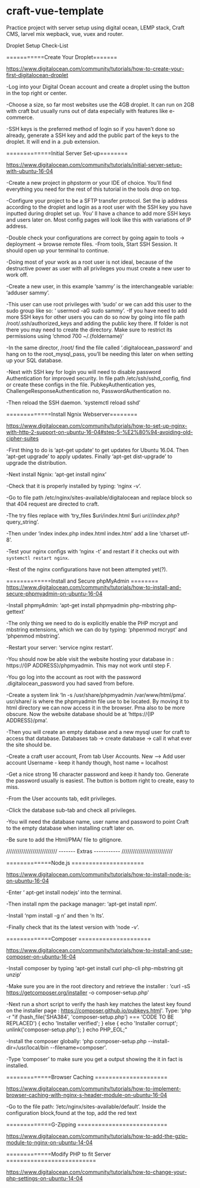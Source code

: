 # craft-vue-template
Practice project with server setup using digital ocean, LEMP stack, Craft CMS, larvel mix wepback, vue, vuex and router.




Droplet Setup Check-List



===========Create Your Droplet=======

https://www.digitalocean.com/community/tutorials/how-to-create-your-first-digitalocean-droplet

  -Log into your Digital Ocean account and create a droplet using the button in the top right or center. 
  
  -Choose a size, so far most websites use the 4GB droplet. It can run on 2GB with craft but usually runs out of data especially with features like e-commerce. 
  
  -SSH keys is the preferred method of login so if you haven’t done so already, generate a SSH key and add the public part of the keys to the droplet. It will end in a .pub extension. 
  
=============Initial Server Set-up========

https://www.digitalocean.com/community/tutorials/initial-server-setup-with-ubuntu-16-04

  -Create a new project in phpstorm or your IDE of choice. You’ll find everything you need for the rest of this tutorial in the tools drop on top.
  
  -Configure your project to be a SFTP transfer protocol. Set the ip address according to the droplet and login as a root user with the SSH key you have inputted during droplet set up. You’ ll have a chance to add more SSH keys and users later on. Most config pages will look like this with variations of IP address. 
  
  -Double check your configurations are correct by going again to tools -> deployment -> browse remote files. 
  -From tools, Start SSH Session. It should open up your terminal to continue.
  
  -Doing most of your work as a root user is not ideal, because of the destructive power as user with all privileges you must create a new user to work off.
  
  -Create a new user, in this example ‘sammy’ is the interchangeable variable: ‘adduser sammy’.
  
  -This user can use root privileges with ‘sudo’ or we can add this user to the sudo group like so: ‘ usermod -aG sudo sammy’.
  -If you have need to add more SSH keys for other users you can do so now by going into file path /root/.ssh/authorized_keys and adding the public key there. If folder is not there you may need to create the directory. Make sure to restrict its permissions using ‘chmod 700 ~/.{foldername}’
  
  -In the same director, /root/ find the file called ‘.digitalocean_password’ and hang on to the root_mysql_pass, you’ll be needing this later on when setting up your SQL database. 
  
  -Next with SSH key for login you will need to disable password Authentication for improved security. In file path /etc/ssh/sshd_config, find or create these configs in the file. PubkeyAuthentication yes, ChallengeResponseAuthentication no, PasswordAuthentication no.
  
  -Then reload the SSH daemon. ‘systemctl reload sshd’
  
=============Install Ngnix Webserver========

https://www.digitalocean.com/community/tutorials/how-to-set-up-nginx-with-http-2-support-on-ubuntu-16-04#step-5-%E2%80%94-avoiding-old-cipher-suites

  -First thing to do is ‘apt-get update’ to get updates for Ubuntu 16.04. Then ‘apt-get upgrade’ to apply updates. Finally ‘apt-get dist-upgrade’ to upgrade the distribution. 
  
  -Next install Ngnix: ‘apt-get install nginx’
  
  -Check that it is properly installed by typing: ‘nginx -v’.
  
  -Go to file path /etc/nginx/sites-available/digitalocean and replace block so that 404 request are directed to craft. 

  -The try files replace with ‘try_files $uri/index.html $uri $uri/ /index.php?$query_string’.
  
  -Then under ‘index index.php index.html index.htm’ add a line ‘charset utf-8’.
  
  -Test your nginx configs with ‘nginx -t’ and restart if it checks out with `systemctl restart nginx`.
  
  -Rest of the nginx configurations have not been attempted yet(?).
  
=============Install and Secure phpMyAdmin ========
https://www.digitalocean.com/community/tutorials/how-to-install-and-secure-phpmyadmin-on-ubuntu-16-04

  -Install phpmyAdmin: ‘apt-get install phpmyadmin php-mbstring php-gettext’
  
  -The only thing we need to do is explicitly enable the PHP mcrypt and mbstring extensions, which we can do by typing: ‘phpenmod mcrypt’ and ‘phpenmod mbstring’. 
  
  -Restart your server: ‘service nginx restart’.  		
  
  -You should now be able visit the website hosting your database in : https://{IP ADDRESS}/phpmyadmin. This may not work until step F. 
  
  -You go log into the account as root with the password .digitalocean_password you had saved from before. 
  
  -Create a system link ‘ln -s /usr/share/phpmyadmin /var/www/html/pma’. usr/share/ is where the phpmyadmin file use to be located. By moving it to html directory we can now access it in the browser. Pma also to be more obscure. Now the website database should be at ‘https://{IP ADDRESS}/pma’.
  
  -Then you will create an empty database and a new mysql user for craft to access that database. Databases tab -> create database -> call it what ever the site should be.
  
  -Create a craft user account, From tab User Accounts. New --> Add user account 
  Username - keep it handy though, host name = localhost
  
  -Get a nice strong 16 character password and keep it handy too. Generate the password usually is easiest. The button is bottom right to create, easy to miss.
  
  -From the User accounts tab, edit privileges. 
  
  -Click the database sub-tab and check all privileges. 
  
  -You will need the database name, user name and password to point Craft to the empty database when installing craft later on. 
  
  -Be sure to add the Html/PMA/ file to gitignore. 
  
  
///////////////////////////
-------  Extras -----------
///////////////////////////

=============Node.js =====================

https://www.digitalocean.com/community/tutorials/how-to-install-node-js-on-ubuntu-16-04		

  -Enter ‘	apt-get install nodejs’ into the terminal. 		
  
  -Then install npm the package manager: ‘apt-get install npm’.
  
  -Install ‘npm install -g  n’ and then 	‘n lts’.
  
  -Finally check that its the latest version with ‘node -v’.	

=============Composer =====================

https://www.digitalocean.com/community/tutorials/how-to-install-and-use-composer-on-ubuntu-16-04

  -Install composer by typing ‘apt-get install curl php-cli php-mbstring git unzip’
  
  -Make sure you are in the root directory and retrieve the installer : ‘curl -sS https://getcomposer.org/installer -o composer-setup.php’
  
  -Next run a short script to verify the hash key matches the latest key found on the installer page : 
  https://composer.github.io/pubkeys.html'. Type: ‘php -r "if (hash_file('SHA384', 'composer-setup.php') === ‘CODE TO BE REPLACED') { echo 'Installer verified'; } else { echo 'Installer corrupt'; unlink('composer-setup.php'); } echo PHP_EOL;"
  
  -Install the composer globally: ‘php composer-setup.php --install-dir=/usr/local/bin --filename=composer'.	
  
  -Type ‘composer’ to make sure you get a output showing the it in fact is installed. 
  
=============Browser Caching =====================

https://www.digitalocean.com/community/tutorials/how-to-implement-browser-caching-with-nginx-s-header-module-on-ubuntu-16-04

  -Go to the file path: ‘/etc/nginx/sites-available/default’. Inside the configuration block,found at the top, add the red text


=============G-Zipping ==========================

https://www.digitalocean.com/community/tutorials/how-to-add-the-gzip-module-to-nginx-on-ubuntu-14-04	

=============Modify PHP to fit Server ==========================

https://www.digitalocean.com/community/tutorials/how-to-change-your-php-settings-on-ubuntu-14-04
